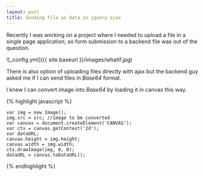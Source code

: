 ```yaml
---
layout: post
title: Sending file as data in jquery ajax
---
```


Recently I was working on a project where I needed to upload a file in a single page application, so form submission to a backend file was out of the question.

![_config.yml]({{ site.baseurl }}/images/whatif.jpg)

There is also option of uploading files directly with ajax but the backend guy asked me if I can send files in _Base64_ format. 

I knew I can convert image into _Base64_ by loading it in canvas this way.
 
{% highlight javascript %}

    var img = new Image();
    img.src = src; //image to be converted
    var canvas = document.createElement('CANVAS');
    var ctx = canvas.getContext('2d');
    var dataURL;
    canvas.height = img.height;
    canvas.width = img.width;
    ctx.drawImage(img, 0, 0);
    dataURL = canvas.toDataURL();
    
{% endhighlight %} 